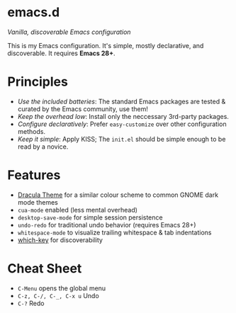 # emacs.d

_Vanilla, discoverable Emacs configuration_

This is my Emacs configuration. It's simple, mostly declarative, and discoverable. It requires **Emacs 28+**.

# Principles

* _Use the included batteries_: The standard Emacs packages are tested & curated by the Emacs community, use them!
* _Keep the overhead low_: Install only the neccessary 3rd-party packages.
* _Configure declaratively_: Prefer `easy-customize` over other configuration methods.
* _Keep it simple_: Apply KISS; The `init.el` should be simple enough to be read by a novice.

# Features

* [Dracula Theme](https://github.com/dracula/emacs) for a similar colour scheme to common GNOME dark mode themes
* `cua-mode` enabled (less mental overhead)
* `desktop-save-mode` for simple session persistence
* `undo-redo` for traditional undo behavior (requires Emacs 28+)
* `whitespace-mode` to visualize trailing whitespace & tab indentations
* [which-key](https://github.com/justbur/emacs-which-key) for discoverability

# Cheat Sheet

- `C-Menu` opens the global menu
- `C-z, C-/, C-_, C-x u` Undo
- `C-?` Redo

